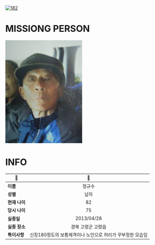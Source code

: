 [![182](https://img.shields.io/badge/%EC%8B%A4%EC%A2%85%EC%8B%A0%EA%B3%A0%EB%8A%94%20%EA%B5%AD%EB%B2%88%EC%97%86%EC%9D%B4-182-blue)](http://safe182.go.kr/index.do)

# MISSIONG PERSON

<img src="./missing_person.jpg">

# INFO

|🔑|💎|
|--|:--:|
|**이름**|정규수|
|**성별**|남자|
|**현재 나이**|82|
|**당시 나이**|75|
|**실종일**|2013/04/28|
|**실종 장소**|경북 고령군 고령읍 |
|**특이사항**|신장180정도의 보통체격이나 노인으로 허리가 꾸부정한 모습임|
